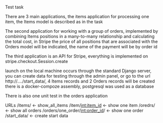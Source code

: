 Test task

There are 3 main applications, the items application for processing one item, the Items model is described as in the task

The second application for working with a group of orders, implemented by combining Items positions in a many-to-many relationship and calculating the total cost, in Stripe the price of all positions that are associated with the Orders model will be indicated, the name of the payment will be by order id

The third application is an API for Stripe,
everything is implemented on stripe.checkout.Session.create

launch on the local machine occurs through the standard Django server, you can create data for testing through the admin panel, or go to the url http://..../start_data/, 4 Items records and 2 Orders records will be created
there is a docker-compoze assembly, postgresql was used as a database

There is also one unit test in the orders application

URLs
/items/ <- show_all_items
/item/<int:item_id> <- show one item
/oredrs/ <- show all orders
/orders/one_order/<int:order_id>/ <- show one order
/start_data/ <- create start data
